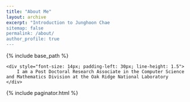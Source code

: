 ```yaml
---
title: "About Me"
layout: archive
excerpt: "Introduction to Junghoon Chae
sitemap: false
permalink: /about/
author_profile: true
---
```


{% include base_path %}

<div id="about" style="font-size: 14px; padding: 0px; margin: 0px">

    <div style="font-size: 14px; padding-left: 30px; line-height: 1.5">
        I am a Post Doctoral Research Associate in the Computer Science and Mathematics Division at the Oak Ridge National Laboratory
    </div>
  
</div>

{% include paginator.html %}
